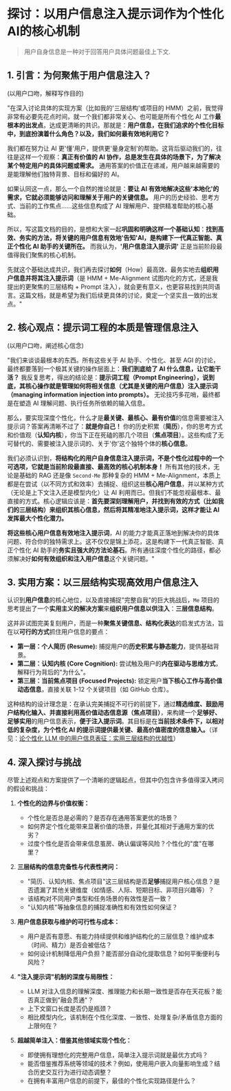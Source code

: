 # 探讨：以用户信息注入提示词作为个性化AI的核心机制

> 用户自身信息是一种对于回答用户具体问题最佳上下文.


## 1. 引言：为何聚焦于用户信息注入？

(以用户口吻，解释写作目的)

"在深入讨论具体的实现方案（比如我的'三层结构'或项目的 HMM）之前，我觉得非常有必要先花点时间，就一个我们都非常关心、也可能是所有个性化 AI 工作**最根本的出发点**，达成更清晰的共识。那就是：**用户信息，在我们追求的个性化目标中，到底扮演着什么角色？以及，我们如何最有效地利用它？**

我们都在努力让 AI 更'懂'用户，提供更'量身定制'的帮助。这背后驱动我们的，往往是这样一个观察：**真正有价值的 AI 协作，总是发生在具体的场景下，为了解决某个特定用户的具体问题或需求。** 通用答案的价值正在递减，用户越来越需要的是能理解他们独特背景、目标和偏好的 AI。

如果认同这一点，那么一个自然的推论就是：**要让 AI 有效地解决这些'本地化'的需求，它就必须能够访问和理解关于用户的关键信息。** 用户的历史经验、思考方式、当前的工作焦点……这些信息构成了 AI 理解用户、提供精准帮助的核心基础。

所以，写这篇文档的目的，是想和大家一起**巩固和明确这样一个基础认知**：**找到高效、务实的方法，将关键的用户信息有效地'告知'AI，是构建下一代真正智能、真正个性化 AI 助手的关键所在。** 而我认为，**'用户信息注入提示词'** 正是当前阶段最值得我们聚焦的核心机制。

先就这个基础达成共识，我们再去探讨**如何**（How）最高效、最务实地去**组织用户信息并将其注入提示词**（是 HMM + Me-Alignment 试图内化的方式，还是我提出的更聚焦的三层结构 + Prompt 注入），就会更有意义，也更容易找到共同语言。这篇文档，就是希望为我们后续更具体的讨论，奠定一个坚实且一致的出发点。"

## 2. 核心观点：提示词工程的本质是管理信息注入

(以用户口吻，阐述核心信念)

"我们来谈谈最根本的东西。所有这些关于 AI 助手、个性化、甚至 AGI 的讨论，最终都要落到一个极其关键的操作层面上：**我们到底给了 AI 什么信息，让它能干活？** 我反复思考，得出的结论是：**提示词工程（Prompt Engineering），说到底，其核心操作就是管理如何将相关信息（尤其是关键的用户信息）注入提示词（managing information injection into prompts）。** 无论技巧多花哨，最终都是在塑造 AI 理解问题、执行任务所依赖的输入信息。

那么，要实现深度个性化，什么才是**最关键、最核心、最有价值**的信息需要被注入提示词？答案再清晰不过了：**就是你自己！** 你的历史积累（**简历**），你的思考方式和价值观（**认知内核**），你当下正在死磕的那几个项目（**焦点项目**）。这些构成了无可替代的、需要被注入提示词的、关于'你'这个独特个体的**核心信息**。

我们必须认识到，**将结构化的用户自身信息注入提示词，不是个性化过程中的一个可选项，它就是当前阶段最直接、最高效的核心机制本身！** 所有其他的技术，无论是基础的 RAG 还是像 `Second-Me` 那种复杂的 HMM + Me-Alignment，本质上都是在尝试（以不同方式和效率）去捕捉、组织这些**核心用户信息**，并以某种方式（无论是上下文注入还是模型内化）让 AI 利用而已。但我们不能忽视最根本、最直接的方式。核心逻辑应该是：**首先要深刻理解用户，并找到有效的方式（比如我们的三层结构）来组织其核心信息，然后将其精准地注入提示词，这样才能让 AI 发挥最大个性化潜力。**

**将这些核心用户信息有效地注入提示词**，AI 的能力才能真正落地到解决你的具体问题、符合你的独特需求上。这不仅仅是锦上添花，这是构建下一代真正智能、真正个性化 AI 助手的**务实且强大的方法论基石**。所有通往深度个性化的路径，都必须解决好**如何有效组织和注入用户信息**这个关键问题。"

## 3. 实用方案：以三层结构实现高效用户信息注入

认识到**用户信息**的核心地位，以及直接捕捉"完整自我"的巨大挑战后，`Me` 项目的思考提出了一个**实用主义的解决方案**来**组织用户信息以供注入**：**三层信息结构**。

这并非试图完美复刻用户，而是一种**聚焦关键信息、结构化表达**的启发式方法，旨在以**可行的方式**抓住用户信息的要点：

*   **第一层：个人简历 (Resume):** 捕捉用户的**历史积累与静态能力**，提供基础背景。
*   **第二层：认知内核 (Core Cognition):** 尝试触及用户的**内在驱动与思维方式**，解释行为背后的"为什么"。
*   **第三层：当前焦点项目 (Focused Projects):** 锁定用户**当下核心工作与高价值动态信息**，直接关联 1-12 个关键项目（如 GitHub 仓库）。

这种结构的设计理念是：在承认完美捕捉不可行的前提下，通过**精选维度、鼓励用户结构化输入、并直接利用高价值动态信息源（焦点项目）**，来构建一个**足够好、足够实用**的用户信息表示，**便于注入提示词**。其目标是在**当前技术条件下，以相对低的复杂度，为个性化 AI 的提示词提供最关键、最高价值密度的信息输入。**（详见：[论个性化 LLM 中的用户信息表征：实用三层结构的优越性](foundational-3layer-user-representation.md)）

## 4. 深入探讨与挑战

尽管上述观点和方案提供了一个清晰的逻辑起点，但其中仍包含许多值得深入拷问的假设和挑战：

1.  **个性化的边界与价值权衡：**
    *   个性化是否总是必需的？是否存在通用答案更优的场景？
    *   如何界定个性化能带来显著价值的场景，并量化其相对于通用方案的优劣？
    *   过度个性化是否会带来信息茧房、确认偏误等风险？个性化的"度"在哪里？

2.  **三层结构的信息完备性与代表性拷问：**
    *   "简历、认知内核、焦点项目"这三层结构是否**足够**捕捉用户核心信息？是否遗漏了其他关键维度（如情感、人际、短期目标、非项目兴趣等）？
    *   该结构对不同用户类型和任务场景的有效性是否一致？
    *   "认知内核"等抽象信息的捕捉准确性和有效性如何保证？

3.  **用户信息获取与维护的可行性与成本：**
    *   用户是否有意愿、有能力持续提供和维护结构化的三层信息？维护成本（时间、精力）是否会被低估？
    *   如何设计机制降低用户负担？能否部分自动化提取信息？如何平衡便利与风险？

4.  **"注入提示词"机制的深度与局限性：**
    *   LLM 对注入信息的理解深度、推理能力和长期一致性是否存在天花板？能否真正做到"融会贯通"？
    *   上下文窗口长度是否仍是瓶颈？
    *   相比模型内化，该机制在个性化深度、一致性、处理复杂/矛盾信息方面的上限何在？

5.  **超越简单注入：借鉴其他领域实现个性化：**
    *   即使拥有理想化的完整用户信息，简单注入提示词就是最优方式吗？
    *   能否借鉴推荐系统等领域的技术？例如，使用用户嵌入向量影响生成？结合历史交互行为进行动态调整？
    *   在拥有丰富用户信息的前提下，最佳的个性化实现路径是什么？ 